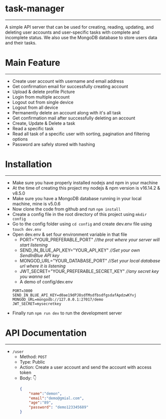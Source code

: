 # task-manager
---
A simple API server that can be used for creating, reading, updating, and deleting user accounts and user-specific tasks with complete and incomplete status. We also use the MongoDB database to store users data and their tasks.


# Main Feature
---
- Create user account with username and email address
- Get confirmation email for successfully creating account
- Upload & delete profile Picture
- Login from multiple account
- Logout out from single device
- Logout from all device
- Permanently delete an account along with it's all task
- Get confirmation mail after successfully deleting an account
- Create, Update & Delete a task
- Read a specific task
- Read all task of a specific user with sorting, pagination and filtering options
- Password are safely stored with hashing


# Installation
---
- Make sure you have properly installed nodejs and npm in your machine
- At the time of creating this project my nodejs & npm version is v16.14.2 & v8.5.0
- Make sure you have a MongoDB database running in your local machine, mine is v5.0.6 
- Now clone the code from github and run `npm install`
- Create a config file in the root directory of this project using `mkdir config`
- Go to the config folder using `cd config` and create dev.env file using `touch dev.env`
- Open dev.env & set four environment variable in that file 
  - PORT="YOUR_PREFERABLE_PORT"  *//the prot where your server will start listening*
  - SEND_IN_BLUE_API_KEY="YOUR_API_KEY" *//Set your own SendInBlue API key*
  - MONGOD_URL="YOUR_DATABASE_PORT" *//Set your local database url where it is listening*
  - JWT_SECRET="YOUR_PREFERABLE_SECRET_KEY" *//any secret key you wanna set*
  - A demo of config/dev.env 
  ```
  PORT=3000
  SEND_IN_BLUE_API_KEY=d0ae19dPJ8sdfMsdfbsdfgsdafApdzwKYvj
  MONGOD_URL=mongodb://127.0.0.1:27017/demo
  JWT_SECRET=mysecretkey
  ```
- Finally run `npm run dev` to run the development server 

# API Documentation
---

- `/user`
    - Method: `POST`
    - Type: Public
    - Action: Create a user account and send the account with access token
    - Body: :point_down:
        ```json
        {
            "name":"demon",
            "email":"demo@gmial.com",
            "age":"89",
            "password": "demo123345689"
        }
        ```



